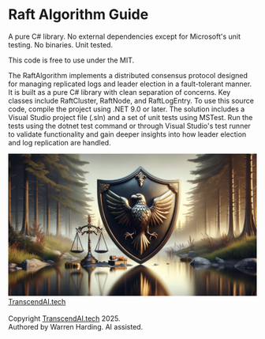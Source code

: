 # Raft Algorithm Guide

A pure C# library. No external dependencies except for Microsoft's unit testing. No binaries. Unit tested.

This code is free to use under the MIT.

The RaftAlgorithm implements a distributed consensus protocol designed for managing replicated logs and leader election in a fault-tolerant manner. It is built as a pure C# library with clean separation of concerns. Key classes include RaftCluster, RaftNode, and RaftLogEntry. To use this source code, compile the project using .NET 9.0 or later. The solution includes a Visual Studio project file (.sln) and a set of unit tests using MSTest. Run the tests using the dotnet test command or through Visual Studio's test runner to validate functionality and gain deeper insights into how leader election and log replication are handled.

![AI Image](aiimage.jpg)
[TranscendAI.tech](https://TranscendAI.tech)<br>
<br>
Copyright [TranscendAI.tech](https://TranscendAI.tech) 2025.</br>
Authored by Warren Harding. AI assisted.</br>